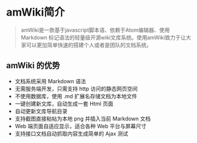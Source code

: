 # amWiki简介

> amWiki是一款基于javascript脚本语、依赖于Atom编辑器、使用 Markdown 标记语法的轻量级开源wiki文库系统。使用amWiki致力于让大家可以更加简单快速的搭建个人或者是团队的文档系统。

## amWiki 的优势

- 文档系统采用 Markdown 语法
- 无需服务端开发，只需支持 http 访问的静态网页空间
- 不使用数据库，使用 .md 扩展名存储文档为本地文件
- 一键创建新文库，自动生成一套 Html 页面
- 自动更新文库导航目录
- 支持截图直接粘帖为本地 png 并插入当前 Markdown 文档
- Web 端页面自适应显示，适合各种 Web 平台与屏幕尺寸
- 支持接口文档自动抓取内容生成简单的 Ajax 测试
